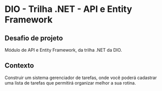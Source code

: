 # DIO - Trilha .NET - API e Entity Framework

## Desafio de projeto
Módulo de API e Entity Framework, da trilha .NET da DIO.

## Contexto
Construir um sistema gerenciador de tarefas, onde você poderá cadastrar uma lista de tarefas que permitirá organizar melhor a sua rotina.
